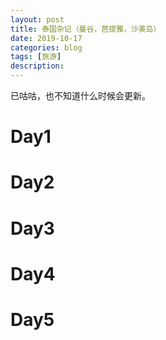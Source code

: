 ```yaml
---
layout: post
title: 泰国杂记（曼谷，芭提雅，沙美岛）
date: 2019-10-17
categories: blog
tags: [旅游]
description: 
---
```

已咕咕，也不知道什么时候会更新。
# Day1
# Day2
# Day3
# Day4
# Day5
